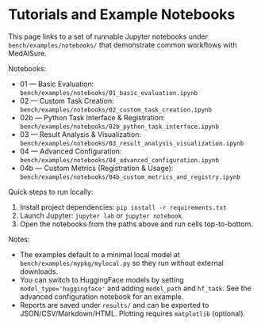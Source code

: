 # Tutorials and Example Notebooks

This page links to a set of runnable Jupyter notebooks under `bench/examples/notebooks/` that demonstrate common workflows with MedAISure.

Notebooks:
- 01 — Basic Evaluation: `bench/examples/notebooks/01_basic_evaluation.ipynb`
- 02 — Custom Task Creation: `bench/examples/notebooks/02_custom_task_creation.ipynb`
- 02b — Python Task Interface & Registration: `bench/examples/notebooks/02b_python_task_interface.ipynb`
- 03 — Result Analysis & Visualization: `bench/examples/notebooks/03_result_analysis_visualization.ipynb`
- 04 — Advanced Configuration: `bench/examples/notebooks/04_advanced_configuration.ipynb`
- 04b — Custom Metrics (Registration & Usage): `bench/examples/notebooks/04b_custom_metrics_and_registry.ipynb`

Quick steps to run locally:
1. Install project dependencies: `pip install -r requirements.txt`
2. Launch Jupyter: `jupyter lab` or `jupyter notebook`
3. Open the notebooks from the paths above and run cells top-to-bottom.

Notes:
- The examples default to a minimal local model at `bench/examples/mypkg/mylocal.py` so they run without external downloads.
- You can switch to HuggingFace models by setting `model_type='huggingface'` and adding `model_path` and `hf_task`. See the advanced configuration notebook for an example.
- Reports are saved under `results/` and can be exported to JSON/CSV/Markdown/HTML. Plotting requires `matplotlib` (optional).
